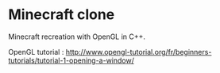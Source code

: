 # Minecraft clone
Minecraft recreation with OpenGL in C++.

OpenGL tutorial : http://www.opengl-tutorial.org/fr/beginners-tutorials/tutorial-1-opening-a-window/
